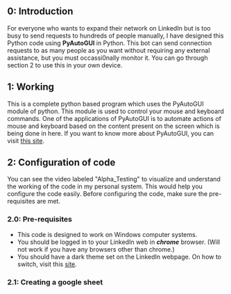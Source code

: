 ## 0: Introduction
For everyone who wants to expand their network on LinkedIn but is too busy to send requests to hundreds of people manually, I have designed this Python code using **PyAutoGUI** in Python. This bot can send connection requests to as many people as you want without requiring any external assistance, but you must occassi0nally monitor it. You can go through section 2 to use this in your own device.

## 1: Working
This is a complete python based program which uses the PyAutoGUI module of python. This module is used to control your mouse and keyboard commands. One of the applications of PyAutoGUI is to automate actions of mouse and keyboard based on the content present on the screen which is being done in here. If you want to know more about PyAutoGUI, you can visit [this site](https://pyautogui.readthedocs.io/en/latest/).

## 2: Configuration of code
You can see the video labeled "Alpha_Testing" to visualize and understand the working of the code in my personal system. This would help you configure the code easily. Before configuring the code, make sure the pre-requisites are met.

### 2.0: Pre-requisites
* This code is designed to work on Windows computer systems.
* You should be logged in to your LinkedIn web in **_chrome_** browser. (Will not work if you have any browsers other than chrome.)
* You should have a dark theme set on the LinkedIn webpage. On how to switch, visit this [site](https://www.linkedin.com/help/linkedin/answer/a524473/switch-between-dark-and-light-mode#:~:text=To%20switch%20to%20either%20dark,under%20Display%2C%20click%20Dark%20mode.).

### 2.1: Creating a google sheet
